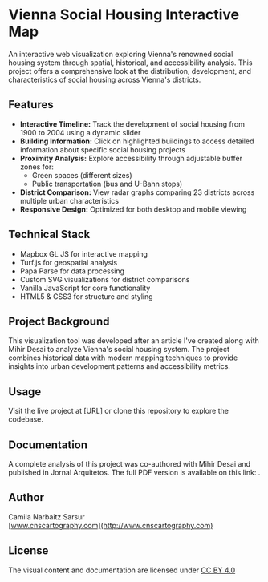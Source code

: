 # Vienna Social Housing Interactive Map

An interactive web visualization exploring Vienna's renowned social housing system through spatial, historical, and accessibility analysis. This project offers a comprehensive look at the distribution, development, and characteristics of social housing across Vienna's districts.

## Features

- **Interactive Timeline:** Track the development of social housing from 1900 to 2004 using a dynamic slider
- **Building Information:** Click on highlighted buildings to access detailed information about specific social housing projects
- **Proximity Analysis:** Explore accessibility through adjustable buffer zones for:
  - Green spaces (different sizes)
  - Public transportation (bus and U-Bahn stops)
- **District Comparison:** View radar graphs comparing 23 districts across multiple urban characteristics
- **Responsive Design:** Optimized for both desktop and mobile viewing

## Technical Stack

- Mapbox GL JS for interactive mapping
- Turf.js for geospatial analysis
- Papa Parse for data processing
- Custom SVG visualizations for district comparisons
- Vanilla JavaScript for core functionality
- HTML5 & CSS3 for structure and styling

## Project Background

This visualization tool was developed after an article I've created along with Mihir Desai to analyze Vienna's social housing system. 
The project combines historical data with modern mapping techniques to provide insights into urban development patterns and accessibility metrics.

## Usage

Visit the live project at [URL] or clone this repository to explore the codebase.

## Documentation

A complete analysis of this project was co-authored with Mihir Desai and published in Jornal Arquitetos. The full PDF version is available on this link: .

## Author

Camila Narbaitz Sarsur  
[www.cnscartography.com](http://www.cnscartography.com)

## License
The visual content and documentation are licensed under [CC BY 4.0](https://creativecommons.org/licenses/by/4.0/)
